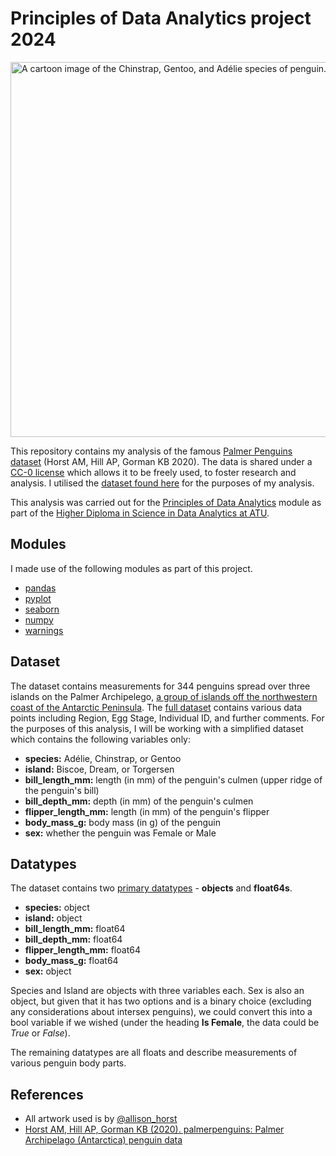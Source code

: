 # Principles of Data Analytics project 2024

<img src="https://allisonhorst.github.io/palmerpenguins/reference/figures/lter_penguins.png" alt="A cartoon image of the Chinstrap, Gentoo, and Adélie species of penguin." width="600">

This repository contains my analysis of the famous [Palmer Penguins dataset](https://allisonhorst.github.io/palmerpenguins/) (Horst AM, Hill AP, Gorman KB 2020). The data is shared under a [CC-0 license](https://creativecommons.org/public-domain/cc0/) which allows it to be freely used, to foster research and analysis. I utilised the [dataset found here](https://raw.githubusercontent.com/mwaskom/seaborn-data/master/penguins.csv) for the purposes of my analysis.

This analysis was carried out for the [Principles of Data Analytics](https://www.gmit.ie/principles-of-data-analytics) module as part of the [Higher Diploma in Science in Data Analytics at ATU](https://www.gmit.ie/higher-diploma-in-science-in-computing-in-data-analytics).

## Modules
I made use of the following modules as part of this project.
- [pandas](https://pandas.pydata.org/)
- [pyplot](https://matplotlib.org/3.5.3/api/_as_gen/matplotlib.pyplot.html)
- [seaborn](https://seaborn.pydata.org/tutorial/introduction.html)
- [numpy](https://numpy.org/)
- [warnings](https://docs.python.org/3/library/warnings.html)

## Dataset
The dataset contains measurements for 344 penguins spread over three islands on the Palmer Archipelego, [a group of islands off the northwestern coast of the Antarctic Peninsula](https://en.wikipedia.org/wiki/Palmer_Archipelago). The [full dataset](https://cloud.r-project.org/web/packages/palmerpenguins/index.html) contains various data points including Region, Egg Stage, Individual ID, and further comments. For the purposes of this analysis, I will be working with a simplified dataset which contains the following variables only:
- **species:** Adélie, Chinstrap, or Gentoo
- **island:** Biscoe, Dream, or Torgersen
- **bill_length_mm:** length (in mm) of the penguin's culmen (upper ridge of the penguin's bill)
- **bill_depth_mm:** depth (in mm) of the penguin's culmen
- **flipper_length_mm:** length (in mm) of the penguin's flipper
- **body_mass_g:** body mass (in g) of the penguin
- **sex:** whether the penguin was Female or Male

## Datatypes
The dataset contains two [primary datatypes](https://pbpython.com/pandas_dtypes.html) - **objects** and **float64s**.
- **species:** object
- **island:** object
- **bill_length_mm:** float64
- **bill_depth_mm:** float64
- **flipper_length_mm:** float64
- **body_mass_g:** float64
- **sex:** object

Species and Island are objects with three variables each. Sex is also an object, but given that it has two options and is a binary choice (excluding any considerations about intersex penguins), we could convert this into a bool variable if we wished (under the heading **Is Female**, the data could be *True* or *False*).

The remaining datatypes are all floats and describe measurements of various penguin body parts.

## References
- All artwork used is by [@allison_horst](https://twitter.com/allison_horst)
- [Horst AM, Hill AP, Gorman KB (2020). palmerpenguins: Palmer Archipelago (Antarctica) penguin data](https://allisonhorst.github.io/palmerpenguins/)